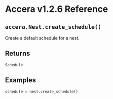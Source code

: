 [//]: # (Project: Accera)
[//]: # (Version: v1.2.6)

# Accera v1.2.6 Reference

## `accera.Nest.create_schedule()`
Create a default schedule for a nest.

## Returns
`Schedule`

## Examples

```python
schedule = nest.create_schedule()
```

<div style="page-break-after: always;"></div>
